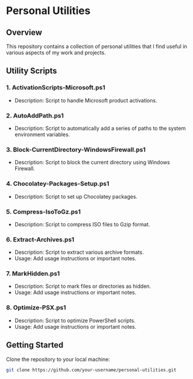 # Personal Utilities

## Overview

This repository contains a collection of personal utilities that I find useful in various aspects of my work and projects.

## Utility Scripts

### 1. ActivationScripts-Microsoft.ps1

- Description: Script to handle Microsoft product activations.

### 2. AutoAddPath.ps1

- Description: Script to automatically add a series of paths to the system environment variables.

### 3. Block-CurrentDirectory-WindowsFirewall.ps1

- Description: Script to block the current directory using Windows Firewall.

### 4. Chocolatey-Packages-Setup.ps1

- Description: Script to set up Chocolatey packages.

### 5. Compress-IsoToGz.ps1

- Description: Script to compress ISO files to Gzip format.

### 6. Extract-Archives.ps1

- Description: Script to extract various archive formats.
- Usage: Add usage instructions or important notes.

### 7. MarkHidden.ps1

- Description: Script to mark files or directories as hidden.
- Usage: Add usage instructions or important notes.

### 8. Optimize-PSX.ps1

- Description: Script to optimize PowerShell scripts.
- Usage: Add usage instructions or important notes.

## Getting Started

Clone the repository to your local machine:

```bash
git clone https://github.com/your-username/personal-utilities.git
